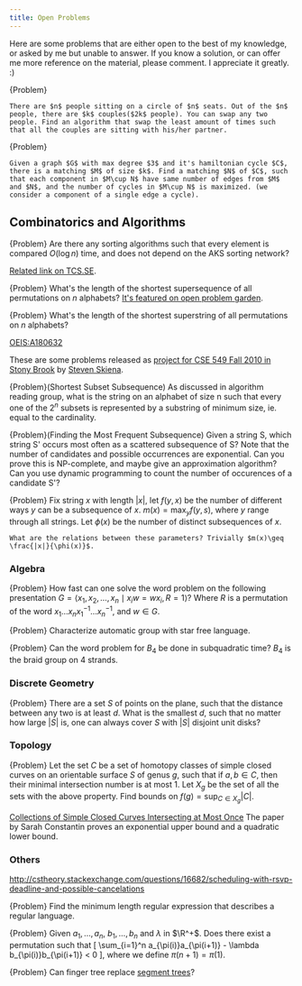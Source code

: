 ```yaml
---
title: Open Problems
---
```


Here are some problems that are either open to the best of my knowledge, or asked by me but unable to answer. If you know a solution, or can offer me more reference on the material, please comment. I appreciate it greatly. :)

{Problem}

    There are $n$ people sitting on a circle of $n$ seats. Out of the $n$ people, there are $k$ couples($2k$ people). You can swap any two people. Find an algorithm that swap the least amount of times such that all the couples are sitting with his/her partner.

{Problem}

    Given a graph $G$ with max degree $3$ and it's hamiltonian cycle $C$, there is a matching $M$ of size $k$. Find a matching $N$ of $C$, such that each component in $M\cup N$ have same number of edges from $M$ and $N$, and the number of cycles in $M\cup N$ is maximized. (we consider a component of a single edge a cycle).

## Combinatorics and Algorithms

{Problem}
    Are there any sorting algorithms such that every element is compared $O(\log n)$ time, and does not depend on the AKS sorting network?

[Related link on TCS.SE](http://cstheory.stackexchange.com/questions/7131/sorting-algorithm-such-that-each-element-is-compared-o-log-n-times-and-does).

{Problem}
    What's the length of the shortest supersequence of all permutations on $n$ alphabets? 
[It's featured on open problem garden](http://garden.irmacs.sfu.ca/?q=op/smallest_universal_supersequence).

{Problem}
    What's the length of the shortest superstring of all permutations on $n$ alphabets? 

[OEIS:A180632](http://oeis.org/A180632)

These are some problems released as [project for CSE 549 Fall 2010 in Stony Brook](http://www.cs.sunysb.edu/~skiena/549/projects.pdf) by [Steven Skiena](http://www.cs.sunysb.edu/~skiena/).

{Problem}(Shortest Subset Subsequence)
    As discussed in algorithm reading group, what is the string on an alphabet of size n such that every one of the $2^n$ subsets is represented by a substring of minimum size, ie. equal to the cardinality.

{Problem}(Finding the Most Frequent Subsequence)
    Given a string S, which string S' occurs most often as a scattered subsequence of S? Note that the number of candidates and possible occurrences are exponential. Can you prove this is NP-complete, and maybe give an approximation algorithm?
    Can you use dynamic programming to count the number of occurences of a candidate S'?

{Problem}
    Fix string $x$ with length $|x|$, let $f(y,x)$ be the number of different ways $y$ can be a subsequence of $x$. $m(x) = \max_{y} f(y,s)$, where $y$ range through all strings. Let $\phi(x)$ be the number of distinct subsequences of $x$. 

    What are the relations between these parameters? Trivially $m(x)\geq \frac{|x|}{\phi(x)}$.

### Algebra

{Problem}
    How fast can one solve the word problem on the following presentation $G = \langle x_1,x_2,\ldots,x_n \mid  x_iw = wx_i, R=1 \rangle$?
    Where $R$ is a permutation of the word $x_1\ldots x_nx_1^{-1}\ldots x_n^{-1}$, and $w\in G$.

{Problem}
    Characterize automatic group with star free language.

{Problem}
    Can the word problem for $B_4$ be done in subquadratic time? $B_4$ is the braid group on 4 strands. 

### Discrete Geometry
{Problem}
    There are a set $S$ of points on the plane, such that the distance between any two is at least $d$. What is the smallest $d$, such that no matter how large $|S|$ is, one can always cover $S$ with $|S|$ disjoint unit disks? 

### Topology
{Problem}
    Let the set $C$ be a set of homotopy classes of simple closed curves on an orientable surface $S$ of genus $g$, such that if $a,b\in C$, then their minimal intersection number is at most 1. Let $X_g$ be the set of all the sets with the above property. Find bounds on $f(g) = \sup_{C\in X_g}|C|$.

[Collections of Simple Closed Curves Intersecting at Most Once](http://www.math.uchicago.edu/~may/VIGRE/VIGRE2007/REUPapers/FINALFULL/Constantin.pdf) The paper by Sarah Constantin proves an exponential upper bound and a quadratic lower bound. 

### Others
http://cstheory.stackexchange.com/questions/16682/scheduling-with-rsvp-deadline-and-possible-cancelations

{Problem}
    Find the minimum length regular expression that describes a regular language.

{Problem}
    Given $a_1,\ldots,a_n$, $b_1,\ldots,b_n$ and $\lambda$ in $\R^+$. Does there exist a permutation such that
    \[ 
    \sum_{i=1}^n a_{\pi(i)}a_{\pi(i+1)} - \lambda b_{\pi(i)}b_{\pi(i+1)} < 0
    \], where we define $\pi(n+1)=\pi(1)$.

{Problem}
    Can finger tree replace [segment trees](letuskode.blogspot.com/2013/01/segtrees.html)?